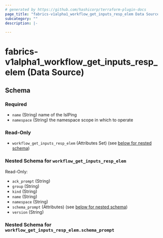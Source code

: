 ```yaml
---
# generated by https://github.com/hashicorp/terraform-plugin-docs
page_title: "fabrics-v1alpha1_workflow_get_inputs_resp_elem Data Source - fabrics-v1alpha1"
subcategory: ""
description: |-
  
---
```


# fabrics-v1alpha1_workflow_get_inputs_resp_elem (Data Source)





<!-- schema generated by tfplugindocs -->
## Schema

### Required

- `name` (String) name of the IslPing
- `namespace` (String) the namespace scope in which to operate

### Read-Only

- `workflow_get_inputs_resp_elem` (Attributes Set) (see [below for nested schema](#nestedatt--workflow_get_inputs_resp_elem))

<a id="nestedatt--workflow_get_inputs_resp_elem"></a>
### Nested Schema for `workflow_get_inputs_resp_elem`

Read-Only:

- `ack_prompt` (String)
- `group` (String)
- `kind` (String)
- `name` (String)
- `namespace` (String)
- `schema_prompt` (Attributes) (see [below for nested schema](#nestedatt--workflow_get_inputs_resp_elem--schema_prompt))
- `version` (String)

<a id="nestedatt--workflow_get_inputs_resp_elem--schema_prompt"></a>
### Nested Schema for `workflow_get_inputs_resp_elem.schema_prompt`
